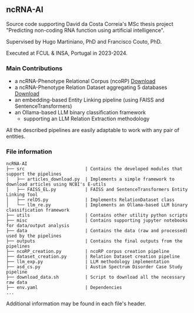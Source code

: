 ## ncRNA-AI
Source code supporting David da Costa Correia's MSc thesis project "Predicting non-coding RNA function using artificial intelligence".

Supervised by Hugo Martiniano, PhD and Francisco Couto, PhD.

Executed at FCUL & INSA, Portugal in 2023-2024.

### Main Contributions
- a ncRNA-Phenotype Relational Corpus (ncoRP) [Download](https://drive.google.com/drive/folders/1tbc7ixW3M9VzvsLq9zYTBVLj8pUhhTiT?usp=sharing)
- a ncRNA-Phenotype Relation Dataset aggregating 5 databases [Download](https://drive.google.com/file/d/188yDkbhe-FRWldzYFyLF695kr8yt3iC0/view?usp=sharing)
- an embedding-based Entity Linking pipeline (using FAISS and SentenceTransformers)
- an Ollama-based LLM binary classification framework
  - supporting an LLM Relation Extraction methodology

All the described pipelines are easily adaptable to work with any pair of entities.

### File information

```
ncRNA-AI
├── src                       | Contains the developed modules that support the pipelines
│   ├── articles_download.py  | Implements a simple framework to download articles using NCBI's E-utils
│   ├── FAISS_EL.py           | FAISS and SentenceTransformers Entity Linking Tool
│   ├── relDS.py              | Implements RelationDataset class
│   └── llm_re.py             | Implements an Ollama-based LLM binary classification framework
├── utils                     | Contains other utility python scripts
├── misc                      | Contains supporting jupyter notebooks for data/output analysis
├── data                      | Contains the data (raw and processed) used by the pipelines
├── outputs                   | Contains the final outputs from the pipelines
├── ncoRP_creation.py         | ncoRP corpus creation pipeline
├── dataset_creation.py       | Relation Dataset creation pipeline
├── llm_exp.py                | LLM methodology implementation
├── asd_cs.py                 | Austim Spectrum Disorder Case Study pipeline
├── download_data.sh          | Script to download all the necessary raw data
├── env.yaml                  | Dependencies
...
```

Additional information may be found in each file's header.
